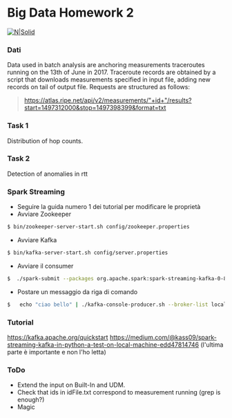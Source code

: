 # Big Data Homework 2

[![N|Solid](https://www-static.ripe.net/static/rnd-ui/atlas/media/anchors/RIPE_NCC_Logo2015-256_q3prZmW.png)](https://atlas.ripe.net/)
### Dati
Data used in batch analysis are anchoring measurements traceroutes running on the 13th of June in 2017. 
Traceroute records are obtained by a script that downloads  measurements specified in input file, adding new records on tail of output file.
Requests are structured as  follows:

> https://atlas.ripe.net/api/v2/measurements/"+id+"/results?start=1497312000&stop=1497398399&format=txt

### Task 1
Distribution of hop counts.

### Task 2
Detection of anomalies in rtt

### Spark Streaming
  - Seguire la guida numero 1 dei tutorial per modificare le proprietà
  - Avviare Zookeeper
  
```sh
$ bin/zookeeper-server-start.sh config/zookeeper.properties 
```
  - Avviare Kafka
```sh
$ bin/kafka-server-start.sh config/server.properties 
```
  - Avviare il consumer
```sh
$  ./spark-submit --packages org.apache.spark:spark-streaming-kafka-0-8_2.11:2.1.1 /home/iori/Desktop/consumer.py localhost:2181 new_topic 
```
  - Postare un messaggio da riga di comando
```sh
$   echo "ciao bello" | ./kafka-console-producer.sh --broker-list localhost:9092 --topic new_topic
```

### Tutorial

https://kafka.apache.org/quickstart
https://medium.com/@kass09/spark-streaming-kafka-in-python-a-test-on-local-machine-edd47814746 (l'ultima parte è importante e non l'ho letta)



### ToDo
  - Extend the input on Built-In and UDM. 
  - Check that ids in idFile.txt correspond to measurement running (grep is enough?)
  - Magic

